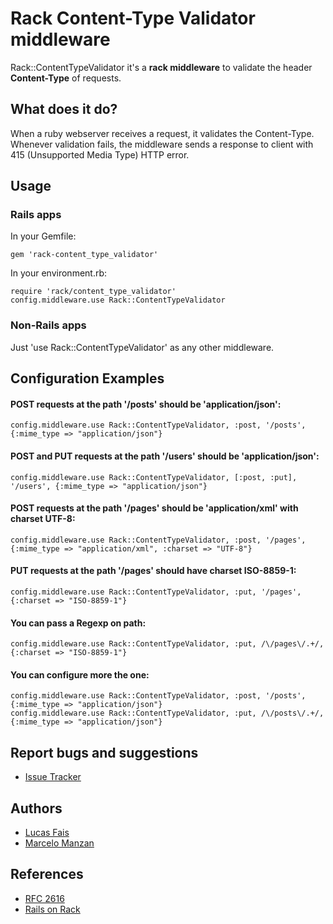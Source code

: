 # Rack Content-Type Validator middleware

Rack::ContentTypeValidator it's a **rack middleware** to validate the header **Content-Type** of requests.

## What does it do?

When a ruby webserver receives a request, it validates the Content-Type. Whenever validation fails, the middleware sends a response to client with 415 (Unsupported Media Type) HTTP error.
    
## Usage

### Rails apps

In your Gemfile:
 
    gem 'rack-content_type_validator'
In your environment.rb:

    require 'rack/content_type_validator'
    config.middleware.use Rack::ContentTypeValidator

### Non-Rails apps

Just 'use Rack::ContentTypeValidator' as any other middleware.

## Configuration Examples

#### POST requests at the path '/posts' should be 'application/json':
    config.middleware.use Rack::ContentTypeValidator, :post, '/posts', {:mime_type => "application/json"}

#### POST and PUT requests at the path '/users' should be 'application/json':
    config.middleware.use Rack::ContentTypeValidator, [:post, :put], '/users', {:mime_type => "application/json"}

#### POST requests at the path '/pages' should be 'application/xml' with charset UTF-8:
    config.middleware.use Rack::ContentTypeValidator, :post, '/pages', {:mime_type => "application/xml", :charset => "UTF-8"}

#### PUT requests at the path '/pages' should have charset ISO-8859-1:
    config.middleware.use Rack::ContentTypeValidator, :put, '/pages', {:charset => "ISO-8859-1"}

#### You can pass a Regexp on path:
    config.middleware.use Rack::ContentTypeValidator, :put, /\/pages\/.+/, {:charset => "ISO-8859-1"}
    
#### You can configure more the one:
    config.middleware.use Rack::ContentTypeValidator, :post, '/posts', {:mime_type => "application/json"}
    config.middleware.use Rack::ContentTypeValidator, :put, /\/posts\/.+/, {:mime_type => "application/json"}

## Report bugs and suggestions

  * [Issue Tracker](http://github.com/abril/rack-content_type_validator/issues)

## Authors

 * [Lucas Fais](http://github.com/lucasfais)
 * [Marcelo Manzan](http://github.com/kawamanza)
 
## References

 * [RFC 2616](http://www.w3.org/Protocols/rfc2616/rfc2616-sec14.html#sec14.17)
 * [Rails on Rack](http://guides.rubyonrails.org/rails_on_rack.html)
 